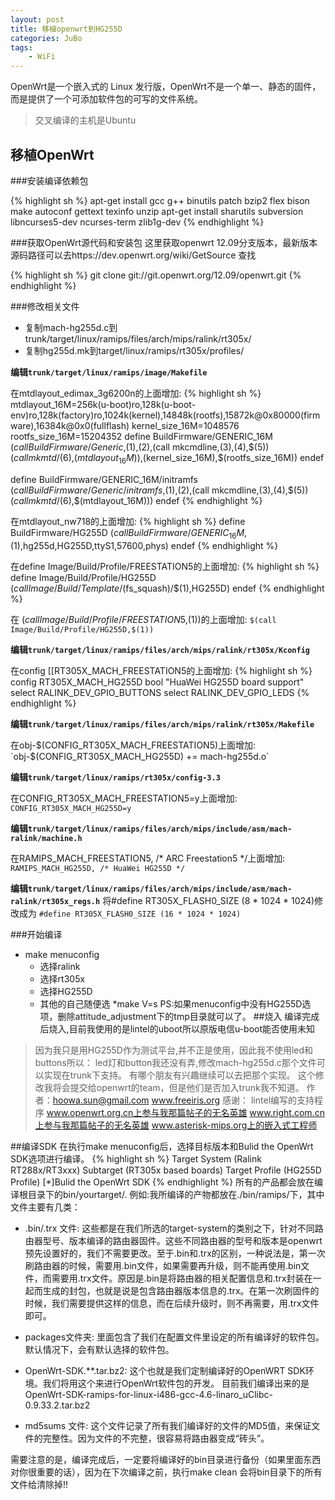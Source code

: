 ```yaml
---
layout: post
title: 移植openwrt到HG255D 
categories: JuBo
tags: 
    - WiFi 
---
```

OpenWrt是一个嵌入式的 Linux 发行版，OpenWrt不是一个单一、静态的固件，而是提供了一个可添加软件包的可写的文件系统。
>交叉编译的主机是Ubuntu

## 移植OpenWrt
###安装编译依赖包

{% highlight sh %}
apt-get install gcc g++ binutils patch bzip2 flex bison make autoconf gettext texinfo unzip 
apt-get install sharutils subversion libncurses5-dev ncurses-term zlib1g-dev
{% endhighlight %} 

###获取OpenWrt源代码和安装包
这里获取openwrt 12.09分支版本，最新版本源码路径可以去https://dev.openwrt.org/wiki/GetSource 查找

{% highlight sh %}
git clone git://git.openwrt.org/12.09/openwrt.git
{% endhighlight %} 

###修改相关文件

*  复制mach-hg255d.c到trunk/target/linux/ramips/files/arch/mips/ralink/rt305x/
*  复制hg255d.mk到target/linux/ramips/rt305x/profiles/

**编辑`trunk/target/linux/ramips/image/Makefile`**

在mtdlayout_edimax_3g6200n的上面增加:
{% highlight sh %}
mtdlayout_16M=256k(u-boot)ro,128k(u-boot-env)ro,128k(factory)ro,1024k(kernel),14848k(rootfs),15872k@0x80000(firmware),16384k@0x0(fullflash)
kernel_size_16M=1048576
rootfs_size_16M=15204352
define BuildFirmware/GENERIC_16M
$(call BuildFirmware/Generic,$(1),$(2),$(call mkcmdline,$(3),$(4),$(5)) $(call mkmtd/$(6),$(mtdlayout_16M)),$(kernel_size_16M),$(rootfs_size_16M))
endef

define BuildFirmware/GENERIC_16M/initramfs
$(call BuildFirmware/Generic/initramfs,$(1),$(2),$(call mkcmdline,$(3),$(4),$(5)) $(call mkmtd/$(6),$(mtdlayout_16M)))
endef
{% endhighlight %} 

在mtdlayout_nw718的上面增加:
{% highlight sh %}
define BuildFirmware/HG255D
$(call BuildFirmware/GENERIC_16M,$(1),hg255d,HG255D,ttyS1,57600,phys)
endef
{% endhighlight %} 

在define Image/Build/Profile/FREESTATION5的上面增加:
{% highlight sh %}
define Image/Build/Profile/HG255D
$(call Image/Build/Template/$(fs_squash)/$(1),HG255D)
endef
{% endhighlight %} 

在 $(call Image/Build/Profile/FREESTATION5,$(1))的上面增加:
`$(call Image/Build/Profile/HG255D,$(1))`

**编辑`trunk/target/linux/ramips/files/arch/mips/ralink/rt305x/Kconfig`**

在config [[RT305X_MACH_FREESTATION5的上面增加:
{% highlight sh %}
config RT305X_MACH_HG255D
bool "HuaWei HG255D board support"
select RALINK_DEV_GPIO_BUTTONS
select RALINK_DEV_GPIO_LEDS
{% endhighlight %} 

**编辑`trunk/target/linux/ramips/files/arch/mips/ralink/rt305x/Makefile`**

在obj-$(CONFIG_RT305X_MACH_FREESTATION5)上面增加:
`obj-$(CONFIG_RT305X_MACH_HG255D) += mach-hg255d.o`

**编辑`trunk/target/linux/ramips/rt305x/config-3.3`**

在CONFIG_RT305X_MACH_FREESTATION5=y上面增加:
`CONFIG_RT305X_MACH_HG255D=y`

**编辑`trunk/target/linux/ramips/files/arch/mips/include/asm/mach-ralink/machine.h`**

在RAMIPS_MACH_FREESTATION5, /* ARC Freestation5 */上面增加:
`RAMIPS_MACH_HG255D, /* HuaWei HG255D */`

**编辑`trunk/target/linux/ramips/files/arch/mips/include/asm/mach-ralink/rt305x_regs.h`**
将#define RT305X_FLASH0_SIZE (8 * 1024 * 1024)修改成为
`#define RT305X_FLASH0_SIZE (16 * 1024 * 1024)`

###开始编译
* make menuconfig
	* 选择ralink
	* 选择rt305x
	* 选择HG255D
	* 其他的自己随便选
*make V=s
PS:如果menuconfig中没有HG255D选项，删除attitude_adjustment下的tmp目录就可以了。
##烧入
编译完成后烧入,目前我使用的是lintel的uboot所以原版电信u-boot能否使用未知

>因为我只是用HG255D作为测试平台,并不正是使用，因此我不使用led和buttons所以：
>led灯和button我还没有弄,修改mach-hg255d.c那个文件可以实现在trunk下支持。
>有哪个朋友有兴趣继续可以去把那个实现。
>这个修改我将会提交给openwrt的team，但是他们是否加入trunk我不知道。
>作者：hoowa.sun@gmail.com www.freeiris.org
>感谢：
>lintel编写的支持程序
>www.openwrt.org.cn上参与我那篇帖子的无名英雄
>www.right.com.cn上参与我那篇帖子的无名英雄
>www.asterisk-mips.org上的嵌入式工程师

##编译SDK
在执行make menuconfig后，选择目标版本和Bulid the OpenWrt SDK选项进行编译。
{% highlight sh %}
Target System (Ralink RT288x/RT3xxx)
Subtarget (RT305x based boards)
Target Profile (HG255D Profile)
[*]Bulid the OpenWrt SDK
{% endhighlight %} 
所有的产品都会放在编译根目录下的bin/yourtarget/. 例如:我所编译的产物都放在./bin/ramips/下，其中文件主要有几类：

*    .bin/.trx 文件: 这些都是在我们所选的target-system的类别之下，针对不同路由器型号、版本编译的路由器固件。这些不同路由器的型号和版本是openwrt预先设置好的，我们不需要更改。至于.bin和.trx的区别，一种说法是，第一次刷路由器的时候，需要用.bin文件，如果需要再升级，则不能再使用.bin文件，而需要用.trx文件。原因是.bin是将路由器的相关配置信息和.trx封装在一起而生成的封包，也就是说是包含路由器版本信息的.trx。在第一次刷固件的时候，我们需要提供这样的信息，而在后续升级时，则不再需要，用.trx文件即可。

*    packages文件夹: 里面包含了我们在配置文件里设定的所有编译好的软件包。默认情况下，会有默认选择的软件包。

*    OpenWrt-SDK.**.tar.bz2:  这个也就是我们定制编译好的OpenWRT SDK环境。我们将用这个来进行OpenWrt软件包的开发。
目前我们编译出来的是OpenWrt-SDK-ramips-for-linux-i486-gcc-4.6-linaro_uClibc-0.9.33.2.tar.bz2

*    md5sums 文件: 这个文件记录了所有我们编译好的文件的MD5值，来保证文件的完整性。因为文件的不完整，很容易将路由器变成“砖头”。

需要注意的是，编译完成后，一定要将编译好的bin目录进行备份（如果里面东西对你很重要的话），因为在下次编译之前，执行make clean 会将bin目录下的所有文件给清除掉!!


